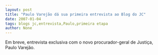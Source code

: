 ```yaml
---
layout: post
title: "Paulo Varejão dá sua primeira entrevista ao Blog do JC"
date: 2007-01-04
tags: blogs jc,entrevista,Paulo,primeira etapa
author: None
---
```

Em breve, entrevista exclusiva com o novo procurador-geral de Justiça, Paulo Varejão. 